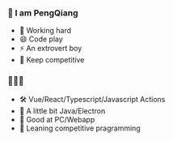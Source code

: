 ### 👋 I am PengQiang 

- 🤔 Working hard
- 😄 Code play
- ⚡ An extrovert boy
- :battery: Keep competitive

### 🚀🚀🚀
- :hammer_and_wrench: Vue/React/Typescript/Javascript Actions
- :wrench: A little bit Java/Electron
- :bow_and_arrow: Good at PC/Webapp
- :battery: Leaning competitive pragramming


